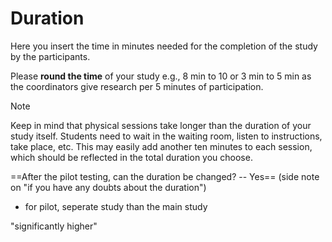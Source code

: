 
# Duration

Here you insert the time in minutes needed for the completion of the study by the participants. 

Please **round the time** of your study e.g., 8 min to 10 or 3 min to 5 min as the coordinators give research per 5 minutes of participation. 


>[!note]
>Keep in mind that physical sessions take longer than the duration of your study itself. Students need to wait in the waiting room, listen to instructions, take place, etc. This may easily add another ten minutes to each session, which should be reflected in the total duration you choose.

==After the pilot testing, can the duration be changed? -- Yes== (side note on "if you have any doubts about the duration")
- for pilot, seperate study than the main study

"significantly higher"